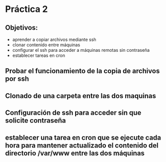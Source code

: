 # Práctica 2

## Objetivos:
- aprender a copiar archivos mediante ssh
- clonar contenido entre máquinas
- configurar el ssh para acceder a máquinas remotas sin contraseña
- establecer tareas en cron

## Probar el funcionamiento de la copia de archivos por ssh

## Clonado de una carpeta entre las dos maquinas

## Configuración de ssh para acceder sin que solicite contraseña

## establecer una tarea en cron que se ejecute cada hora para mantener actualizado el contenido del directorio /var/www entre las dos máquinas

